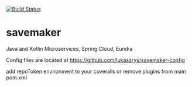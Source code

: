 [![Build Status](https://travis-ci.org/lukaszrys/savemaker.svg?branch=develop)](https://travis-ci.org/lukaszrys/savemaker)

# savemaker
Java and Kotlin Microservices, Spring Cloud, Eureka

Config files are located at https://github.com/lukaszrys/savemaker-config


add repoToken environment to your coveralls or remove plugins from main pom.xml
